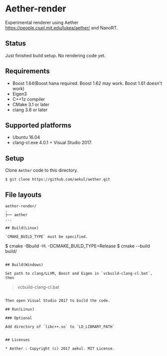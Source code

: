 # Aether-render

Experimental renderer using Aether https://people.csail.mit.edu/lukea/aether/ and NanoRT.

## Status

Just finished build setup. No rendering code yet.

## Requirements

* Boost 1.64(Boost hana required. Boost 1.62 may work. Boost 1.61 doesn't work)
* Eigen3
* C++1z compiler
* CMake 3.1 or later
* clang 3.8 or later

## Supported platforms

* Ubuntu 16.04
* clang-cl.exe 4.0.1 + Visual Studio 2017.

## Setup

Clone `Aether` code to this directory.

```
$ git clone https://github.com/aekul/aether.git
```

## File layouts

```
aether-render/
.
├── aether
...

## Build(Linux)

`CMAKE_BUILD_TYPE` must be specified.

```
$ cmake -Bbuild -H.  -DCMAKE_BUILD_TYPE=Release
$ cmake --build build/
```

## Build(Windows)

Set path to clang/LLVM, Boost and Eigen in `vcbuild-clang-cl.bat`, then

```
> vcbuild-clang-cl.bat
```

Then open Visual Studio 2017 to build the code.

## Run(Linux)

### Optional

Add directory of `libc++.so` to `LD_LIBRARY_PATH`


## Licenses

* Aether : Copyright (c) 2017 aekul. MIT License.
